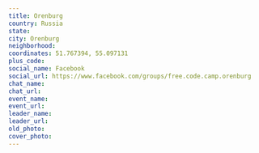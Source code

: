 ```yaml
---
title: Orenburg
country: Russia
state: 
city: Orenburg
neighborhood: 
coordinates: 51.767394, 55.097131
plus_code:
social_name: Facebook
social_url: https://www.facebook.com/groups/free.code.camp.orenburg
chat_name:
chat_url:
event_name:
event_url:
leader_name:
leader_url:
old_photo: 
cover_photo:
---
```

